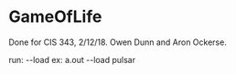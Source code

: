 # GameOfLife
Done for CIS 343, 2/12/18. 
Owen Dunn and Aron Ockerse.

run: <exe> --load <filename>
ex: a.out --load pulsar
